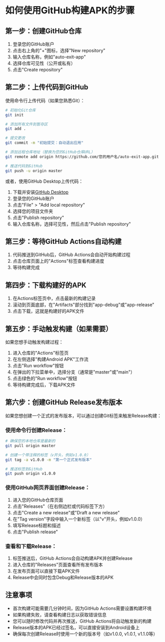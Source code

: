 # 如何使用GitHub构建APK的步骤

## 第一步：创建GitHub仓库

1. 登录您的GitHub账户
2. 点击右上角的"+"图标，选择"New repository"
3. 输入仓库名称，例如"auto-exit-app"
4. 选择仓库可见性（公开或私有）
5. 点击"Create repository"

## 第二步：上传代码到GitHub

使用命令行上传代码（如果您熟悉Git）：

```bash
# 初始化Git仓库
git init

# 添加所有文件到暂存区
git add .

# 提交更改
git commit -m "初始提交：自动退出应用"

# 添加远程仓库地址（替换为您的GitHub仓库URL）
git remote add origin https://github.com/您的用户名/auto-exit-app.git

# 推送代码到GitHub
git push -u origin master
```

或者，使用GitHub Desktop上传代码：

1. 下载并安装[GitHub Desktop](https://desktop.github.com/)
2. 登录您的GitHub账户
3. 点击"File" > "Add local repository"
4. 选择您的项目文件夹
5. 点击"Publish repository"
6. 输入仓库名称，选择可见性，然后点击"Publish repository"

## 第三步：等待GitHub Actions自动构建

1. 代码推送到GitHub后，GitHub Actions会自动开始构建过程
2. 点击仓库页面上的"Actions"标签查看构建进度
3. 等待构建完成

## 第四步：下载构建好的APK

1. 在Actions标签页中，点击最新的构建记录
2. 滚动到页面底部，在"Artifacts"部分找到"app-debug"或"app-release"
3. 点击下载，这就是构建好的APK文件

## 第五步：手动触发构建（如果需要）

如果您想手动触发构建过程：

1. 进入仓库的"Actions"标签页
2. 在左侧选择"构建Android APK"工作流
3. 点击"Run workflow"按钮
4. 在弹出的下拉菜单中，选择分支（通常是"master"或"main"）
5. 点击绿色的"Run workflow"按钮
6. 等待构建完成后，下载APK文件

## 第六步：创建GitHub Release发布版本

如果您想创建一个正式的发布版本，可以通过创建Git标签来触发Release构建：

### 使用命令行创建Release：

```bash
# 确保您的本地仓库是最新的
git pull origin master

# 创建一个带注释的标签（v开头，例如v1.0.0）
git tag -a v1.0.0 -m "第一个正式发布版本"

# 推送标签到GitHub
git push origin v1.0.0
```

### 使用GitHub网页界面创建Release：

1. 进入您的GitHub仓库页面
2. 点击"Releases"（在右侧边栏或代码标签下方）
3. 点击"Create a new release"或"Draft a new release"
4. 在"Tag version"字段中输入一个新标签（以"v"开头，例如v1.0.0）
5. 填写Release标题和描述
6. 点击"Publish release"

### 查看和下载Release：

1. 标签推送后，GitHub Actions会自动构建APK并创建Release
2. 进入仓库的"Releases"页面查看所有发布版本
3. 在发布页面可以直接下载APK文件
4. Release中会同时包含Debug和Release版本的APK

## 注意事项

- 首次构建可能需要几分钟时间，因为GitHub Actions需要设置构建环境
- 如果构建失败，请查看构建日志以获取错误信息
- 您可以随时修改代码并再次推送，GitHub Actions将自动触发新的构建
- Release版本的APK已经过签名，可以直接安装到Android设备上
- 确保每次创建Release时使用一个新的版本号（如v1.0.0, v1.0.1, v1.1.0等） 